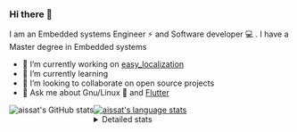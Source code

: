 ### Hi there 👋

I am an Embedded systems Engineer ⚡️ and Software developer 💻 . I have a Master degree in Embedded systems
- 🔭 I’m currently working on [easy_localization](https://pub.dev/packages/easy_localization)
- 🌱 I’m currently learning 
- 👯 I’m looking to collaborate on open source projects
- 💬 Ask me about  Gnu/Linux 🐧 and [Flutter](https://flutter.dev) 

<a href="https://profile-summary-for-github.com/user/aissat">
  <img align="left" height="170px" src="https://github-readme-stats.vercel.app/api?username=aissat&show_icons=true&line_height=27&count_private=true&include_all_commits=true" alt="aissat's GitHub stats"/>
  <img src="https://github-readme-stats.vercel.app/api/top-langs/?username=aissat&hide_langs_below=5&layout=compact" alt="aissat's language stats"/>
</a>

<details>
<summary>Detailed stats</summary>
 

### 🧐 Waka Stats

<!--START_SECTION:waka-->
![Code Time](http://img.shields.io/badge/Code%20Time-5%2C298%20hrs%2029%20mins-blue)

![Profile Views](http://img.shields.io/badge/Profile%20Views-0-blue)

![Lines of code](https://img.shields.io/badge/From%20Hello%20World%20I%27ve%20Written-2.0%20million%20lines%20of%20code-blue)

**🐱 My GitHub Data** 

> 📦 120.4 kB Used in GitHub's Storage 
 > 
> 🏆 218 Contributions in the Year 2023
 > 
> 💼 Opted to Hire
 > 
> 📜 166 Public Repositories 
 > 
> 🔑 25 Private Repositories 
 > 
**I'm a Night 🦉** 

```text
🌞 Morning                449 commits         ██░░░░░░░░░░░░░░░░░░░░░░░   07.89 % 
🌆 Daytime                893 commits         ████░░░░░░░░░░░░░░░░░░░░░   15.69 % 
🌃 Evening                2437 commits        ███████████░░░░░░░░░░░░░░   42.81 % 
🌙 Night                  1913 commits        ████████░░░░░░░░░░░░░░░░░   33.61 % 
```
📅 **I'm Most Productive on Thursday** 

```text
Monday                   513 commits         ██░░░░░░░░░░░░░░░░░░░░░░░   09.01 % 
Tuesday                  887 commits         ████░░░░░░░░░░░░░░░░░░░░░   15.58 % 
Wednesday                668 commits         ███░░░░░░░░░░░░░░░░░░░░░░   11.74 % 
Thursday                 1111 commits        █████░░░░░░░░░░░░░░░░░░░░   19.52 % 
Friday                   1039 commits        █████░░░░░░░░░░░░░░░░░░░░   18.25 % 
Saturday                 892 commits         ████░░░░░░░░░░░░░░░░░░░░░   15.67 % 
Sunday                   582 commits         ███░░░░░░░░░░░░░░░░░░░░░░   10.22 % 
```


📊 **This Week I Spent My Time On** 

```text
🕑︎ Time Zone: Africa/Algiers

💬 Programming Languages: 
Dart                     5 hrs 22 mins       ██████████░░░░░░░░░░░░░░░   41.17 % 
Bash                     3 hrs 18 mins       ██████░░░░░░░░░░░░░░░░░░░   25.30 % 
YAML                     2 hrs 33 mins       █████░░░░░░░░░░░░░░░░░░░░   19.64 % 
JSON                     1 hr 47 mins        ███░░░░░░░░░░░░░░░░░░░░░░   13.68 % 
Assembly                 0 secs              ░░░░░░░░░░░░░░░░░░░░░░░░░   00.12 % 

🔥 Editors: 
VS Code                  13 hrs 4 mins       █████████████████████████   100.00 % 

💻 Operating System: 
Linux                    13 hrs 4 mins       █████████████████████████   100.00 % 
```

**I Mostly Code in Dart** 

```text
Dart                     28 repos            ████████░░░░░░░░░░░░░░░░░   31.46 % 
PHP                      7 repos             ██░░░░░░░░░░░░░░░░░░░░░░░   07.87 % 
C++                      7 repos             ██░░░░░░░░░░░░░░░░░░░░░░░   07.87 % 
CSS                      3 repos             █░░░░░░░░░░░░░░░░░░░░░░░░   03.37 % 
Dockerfile               3 repos             █░░░░░░░░░░░░░░░░░░░░░░░░   03.37 % 
```



**Timeline**

![Lines of Code chart](https://raw.githubusercontent.com/aissat/aissat/master/assets/bar_graph.png)


 Last Updated on 04/09/2023 00:55:09 UTC
<!--END_SECTION:waka-->

</details>
